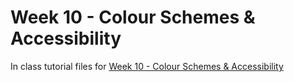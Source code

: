 # Week 10 - Colour Schemes & Accessibility

In class tutorial files for [Week 10 - Colour Schemes & Accessibility](https://mad9013.github.io/F2022/modules/week10/)
